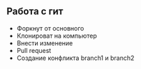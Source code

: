 ## Работа с гит
<ul>
<li> Форкнут от основного</li>
<li>Клонироват на компьютер</li>
<li>Внести изменение</li>
<li>Pull request</li>
<li>Создание конфликта branch1 и branch2</li>
</ul>